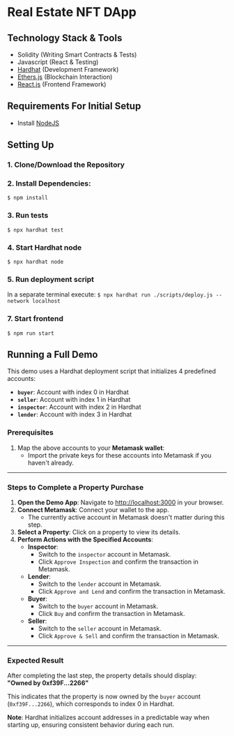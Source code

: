 # Real Estate NFT DApp

## Technology Stack & Tools

- Solidity (Writing Smart Contracts & Tests)
- Javascript (React & Testing)
- [Hardhat](https://hardhat.org/) (Development Framework)
- [Ethers.js](https://docs.ethers.io/v5/) (Blockchain Interaction)
- [React.js](https://reactjs.org/) (Frontend Framework)

## Requirements For Initial Setup
- Install [NodeJS](https://nodejs.org/en/)

## Setting Up
### 1. Clone/Download the Repository

### 2. Install Dependencies:
`$ npm install`

### 3. Run tests
`$ npx hardhat test`

### 4. Start Hardhat node
`$ npx hardhat node`

### 5. Run deployment script
In a separate terminal execute:
`$ npx hardhat run ./scripts/deploy.js --network localhost`

### 7. Start frontend
`$ npm run start`

## Running a Full Demo

This demo uses a Hardhat deployment script that initializes 4 predefined accounts:

- **`buyer`**: Account with index 0 in Hardhat  
- **`seller`**: Account with index 1 in Hardhat  
- **`inspector`**: Account with index 2 in Hardhat  
- **`lender`**: Account with index 3 in Hardhat  

### Prerequisites

1. Map the above accounts to your **Metamask wallet**:
   - Import the private keys for these accounts into Metamask if you haven't already.

---

### Steps to Complete a Property Purchase

1. **Open the Demo App**: Navigate to [http://localhost:3000](http://localhost:3000) in your browser.  
1. **Connect Metamask**: Connect your wallet to the app.  
   - The currently active account in Metamask doesn't matter during this step.  
1. **Select a Property**: Click on a property to view its details.  
1. **Perform Actions with the Specified Accounts**:
   - **Inspector**:  
     - Switch to the `inspector` account in Metamask.  
     - Click `Approve Inspection` and confirm the transaction in Metamask.  
   - **Lender**:  
     - Switch to the `lender` account in Metamask.  
     - Click `Approve and Lend` and confirm the transaction in Metamask.  
   - **Buyer**:  
     - Switch to the `buyer` account in Metamask.  
     - Click `Buy` and confirm the transaction in Metamask.  
   - **Seller**:  
     - Switch to the `seller` account in Metamask.  
     - Click `Approve & Sell` and confirm the transaction in Metamask.  

---

### Expected Result

After completing the last step, the property details should display:  
**"Owned by 0xf39F...2266"**  

This indicates that the property is now owned by the `buyer` account (`0xf39F...2266`), which corresponds to index 0 in Hardhat.  

**Note**: Hardhat initializes account addresses in a predictable way when starting up, ensuring consistent behavior during each run. 
